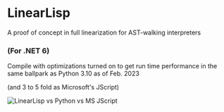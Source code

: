 # LinearLisp
A proof of concept in full linearization for AST-walking interpreters

### (For .NET 6)
Compile with optimizations turned on to get run time performance in the same ballpark as Python 3.10 as of Feb. 2023

(and 3 to 5 fold as Microsoft's JScript)

![LinearLisp vs Python vs MS JScript](https://user-images.githubusercontent.com/1055314/221786705-3559b9bb-1465-4935-be1b-ee6b06c36ec1.jpg)
